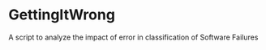 GettingItWrong
==============

A script to analyze the impact of error in classification of Software Failures
